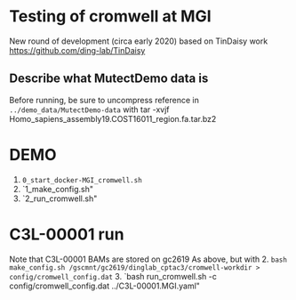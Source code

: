 # Testing of cromwell at MGI

New round of development (circa early 2020) based on TinDaisy work https://github.com/ding-lab/TinDaisy

## Describe what MutectDemo data is

Before running, be sure to uncompress reference in `../demo_data/MutectDemo-data` with
    tar -xvjf Homo_sapiens_assembly19.COST16011_region.fa.tar.bz2


# DEMO
1. `0_start_docker-MGI_cromwell.sh`
2. `1_make_config.sh"
3. `2_run_cromwell.sh"




# C3L-00001 run
Note that C3L-00001 BAMs are stored on gc2619
As above, but with
2. `bash make_config.sh /gscmnt/gc2619/dinglab_cptac3/cromwell-workdir > config/cromwell_config.dat`
3. `bash run_cromwell.sh -c config/cromwell_config.dat ../C3L-00001.MGI.yaml"
